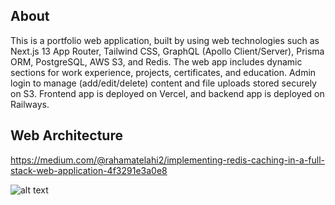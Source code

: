 ## About
This is a portfolio web application, built by using web technologies such as Next.js 13 App Router, Tailwind CSS, GraphQL (Apollo Client/Server), Prisma ORM, PostgreSQL, AWS S3, and Redis.
The web app includes dynamic sections for work experience, projects, certificates, and education.
Admin login to manage (add/edit/delete) content and file uploads stored securely on S3.
Frontend app is deployed on Vercel, and backend app is deployed on Railways.

## Web Architecture
https://medium.com/@rahamatelahi2/implementing-redis-caching-in-a-full-stack-web-application-4f3291e3a0e8

![alt text](image.png)
